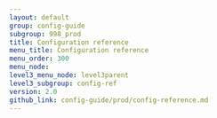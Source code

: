 ```yaml
---
layout: default
group: config-guide
subgroup: 998_prod
title: Configuration reference
menu_title: Configuration reference
menu_order: 300
menu_node: 
level3_menu_node: level3parent
level3_subgroup: config-ref
version: 2.0
github_link: config-guide/prod/config-reference.md
---
```


 